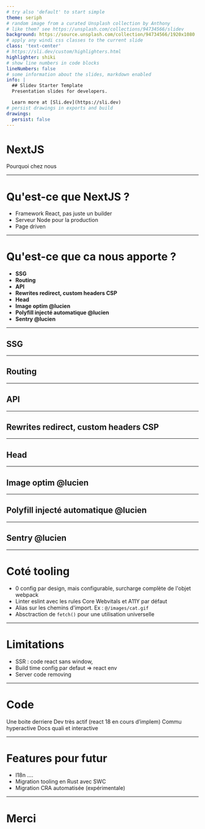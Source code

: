 ```yaml
---
# try also 'default' to start simple
theme: seriph
# random image from a curated Unsplash collection by Anthony
# like them? see https://unsplash.com/collections/94734566/slidev
background: https://source.unsplash.com/collection/94734566/1920x1080
# apply any windi css classes to the current slide
class: 'text-center'
# https://sli.dev/custom/highlighters.html
highlighter: shiki
# show line numbers in code blocks
lineNumbers: false
# some information about the slides, markdown enabled
info: |
  ## Slidev Starter Template
  Presentation slides for developers.

  Learn more at [Sli.dev](https://sli.dev)
# persist drawings in exports and build
drawings:
  persist: false
---
```


# NextJS

Pourquoi chez nous

---

# Qu'est-ce que NextJS ?

<v-clicks>

- Framework React, pas juste un builder
- Serveur Node pour la production
- Page driven

</v-clicks>

---

# Qu'est-ce que ca nous apporte ?

<v-clicks>

- **SSG**
- **Routing**
- **API**
- **Rewrites redirect, custom headers CSP**
- **Head**
- **Image optim @lucien**
- **Polyfill injecté automatique @lucien**
- **Sentry @lucien**

</v-clicks>

---

## SSG

---

## Routing

---

## API

---

## Rewrites redirect, custom headers CSP

---

## Head

---

## Image optim @lucien

---

## Polyfill injecté automatique @lucien

---

## Sentry @lucien

---

# Coté tooling

- 0 config par design, mais configurable, surcharge complète de l'objet webpack
- Linter eslint avec les rules Core Webvitals et A11Y par défaut
- Alias sur les chemins d'import. Ex : `@/images/cat.gif`
- Absctraction de `fetch()` pour une utilisation universelle
---

# Limitations

- SSR : code react sans window,
- Build time config par defaut => react env
- Server code removing

---

# Code

Une boite derriere
Dev très actif (react 18 en cours d’implem)
Commu hyperactive
Docs quali et interactive

---

# Features pour futur

- I18n ….
- Migration tooling en Rust avec SWC
- Migration CRA automatisée (expérimentale)

---

# Merci


